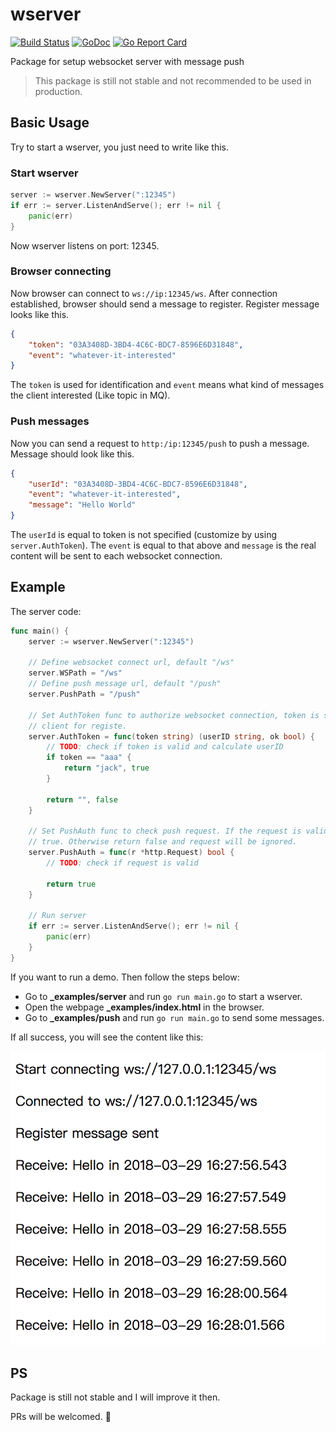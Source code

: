 # wserver

[![Build Status](https://www.travis-ci.org/alfred-zhong/wserver.svg?branch=master)](https://www.travis-ci.org/alfred-zhong/wserver) [![GoDoc](https://godoc.org/github.com/alfred-zhong/wserver?status.svg)](https://godoc.org/github.com/alfred-zhong/wserver) [![Go Report Card](https://goreportcard.com/badge/github.com/alfred-zhong/wserver)](https://goreportcard.com/report/github.com/alfred-zhong/wserver)

Package for setup websocket server with message push

> This package is still not stable and not recommended to be used in production.

## Basic Usage

Try to start a wserver, you just need to write like this.

### Start wserver

```go
server := wserver.NewServer(":12345")
if err := server.ListenAndServe(); err != nil {
    panic(err)
}
```

Now wserver listens on port: 12345.

### Browser connecting

Now browser can connect to `ws://ip:12345/ws`. After connection established, browser should send a message to register. Register message looks like this.

```json
{
    "token": "03A3408D-3BD4-4C6C-BDC7-8596E6D31848",
    "event": "whatever-it-interested"
}
```

The `token` is used for identification and `event` means what kind of messages the client interested (Like topic in MQ). 

### Push messages

Now you can send a request to `http:/ip:12345/push` to push a message. Message should look like this.

```json
{
    "userId": "03A3408D-3BD4-4C6C-BDC7-8596E6D31848",
    "event": "whatever-it-interested",
    "message": "Hello World"
}
```

The `userId` is equal to token is not specified (customize by using `server.AuthToken`). The `event` is equal to that above and `message` is the real content will be sent to each websocket connection.

## Example

The server code:

```go
func main() {
	server := wserver.NewServer(":12345")

	// Define websocket connect url, default "/ws"
	server.WSPath = "/ws"
	// Define push message url, default "/push"
	server.PushPath = "/push"

	// Set AuthToken func to authorize websocket connection, token is sent by
	// client for registe.
	server.AuthToken = func(token string) (userID string, ok bool) {
		// TODO: check if token is valid and calculate userID
		if token == "aaa" {
			return "jack", true
		}

		return "", false
	}

	// Set PushAuth func to check push request. If the request is valid, returns
	// true. Otherwise return false and request will be ignored.
	server.PushAuth = func(r *http.Request) bool {
		// TODO: check if request is valid

		return true
	}

	// Run server
	if err := server.ListenAndServe(); err != nil {
		panic(err)
	}
}
```

If you want to run a demo. Then follow the steps below:

* Go to **_examples/server** and run `go run main.go` to start a wserver.
* Open the webpage **_examples/index.html** in the browser.
* Go to **_examples/push** and run `go run main.go` to send some messages.

If all success, you will see the content like this:

![demo-success](./demo-success.png)

## PS

Package is still not stable and I will improve it then. 

PRs will be welcomed. 🍺
